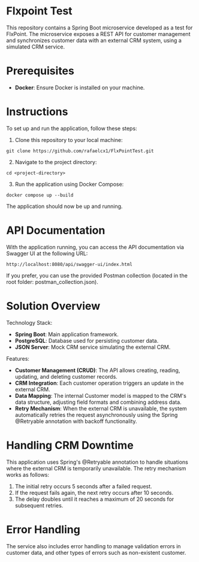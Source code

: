 # Flxpoint Test

This repository contains a Spring Boot microservice developed as a test for FlxPoint. The microservice exposes a REST API for customer management and synchronizes customer data with an external CRM system, using a simulated CRM service.

# Prerequisites

- <b>Docker</b>: Ensure Docker is installed on your machine.

# Instructions

To set up and run the application, follow these steps:

1) Clone this repository to your local machine:
```
git clone https://github.com/rafaelcx1/FlxPointTest.git
```

2) Navigate to the project directory:
```
cd <project-directory>
```

3) Run the application using Docker Compose:
```
docker compose up --build
```

The application should now be up and running.

# API Documentation

With the application running, you can access the API documentation via Swagger UI at the following URL:
```
http://localhost:8080/api/swagger-ui/index.html
```

If you prefer, you can use the provided Postman collection (located in the root folder: postman_collection.json).


# Solution Overview
Technology Stack:

- <b>Spring Boot</b>: Main application framework.
- <b>PostgreSQL</b>: Database used for persisting customer data.
- <b>JSON Server</b>: Mock CRM service simulating the external CRM.

Features:

- <b>Customer Management (CRUD)</b>: The API allows creating, reading, updating, and deleting customer records.
- <b>CRM Integration</b>: Each customer operation triggers an update in the external CRM.
- <b>Data Mapping</b>: The internal Customer model is mapped to the CRM's data structure, adjusting field formats and combining address data.
- <b>Retry Mechanism</b>: When the external CRM is unavailable, the system automatically retries the request asynchronously using the Spring @Retryable annotation with backoff functionality.

# Handling CRM Downtime

This application uses Spring's @Retryable annotation to handle situations where the external CRM is temporarily unavailable. The retry mechanism works as follows:

1) The initial retry occurs 5 seconds after a failed request.
2) If the request fails again, the next retry occurs after 10 seconds.
3) The delay doubles until it reaches a maximum of 20 seconds for subsequent retries.

# Error Handling

The service also includes error handling to manage validation errors in customer data, and other types of errors such as non-existent customer.